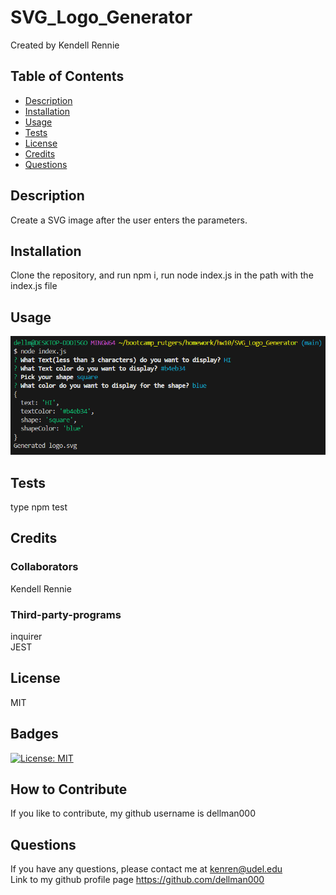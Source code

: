 # SVG_Logo_Generator 
Created by Kendell Rennie
## Table of Contents 
- [Description](#description)
- [Installation](#installation)
- [Usage](#usage)
- [Tests](#tests)
- [License](#license)
- [Credits](#credits)
- [Questions](#questions)


## Description
Create a SVG image after the user enters the parameters.
## Installation
Clone the repository, and run npm i, run node index.js in the path with the index.js file
## Usage
![alt text](Capture.PNG)
## Tests
type npm test
## Credits
### Collaborators
Kendell Rennie  
  
### Third-party-programs
inquirer  
 JEST  


## License
MIT
## Badges
[![License: MIT](https://img.shields.io/badge/License-MIT-yellow.svg)](https://opensource.org/licenses/MIT)
## How to Contribute
If you like to contribute, my github username is dellman000

## Questions
If you have any questions, please contact me at kenren@udel.edu  
Link to my github profile page https://github.com/dellman000
 
    